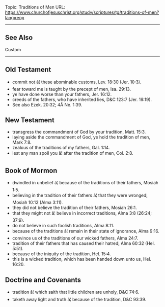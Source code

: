 Topic: Traditions of Men
URL: https://www.churchofjesuschrist.org/study/scriptures/tg/traditions-of-men?lang=eng

---

## See Also

Custom

---

## Old Testament

- commit not â¦ these abominable customs, Lev. 18:30 (Jer. 10:3).
- fear toward me is taught by the precept of men, Isa. 29:13.
- ye have done worse than your fathers, Jer. 16:12.
- creeds of the fathers, who have inherited lies, D&C 123:7 (Jer. 16:19).
- See also Ezek. 20:32; 4Â Ne. 1:39.

## New Testament

- transgress the commandment of God by your tradition, Matt. 15:3.
- laying aside the commandment of God, ye hold the tradition of men, Mark 7:8.
- zealous of the traditions of my fathers, Gal. 1:14.
- lest any man spoil you â¦ after the tradition of men, Col. 2:8.

## Book of Mormon

- dwindled in unbelief â¦ because of the traditions of their fathers, Mosiah 1:5.
- believing in the tradition of their fathers â¦ that they were wronged, Mosiah 10:12 (Alma 3:11).
- they did not believe the tradition of their fathers, Mosiah 26:1.
- that they might not â¦ believe in incorrect traditions, Alma 3:8 (26:24; 37:9).
- do not believe in such foolish traditions, Alma 8:11.
- because of the traditions â¦ remain in their state of ignorance, Alma 9:16.
- convince us of the traditions of our wicked fathers, Alma 24:7.
- tradition of their fathers that has caused their hatred, Alma 60:32 (Hel. 5:51).
- because of the iniquity of the tradition, Hel. 15:4.
- this is a wicked tradition, which has been handed down unto us, Hel. 16:20.

## Doctrine and Covenants

- tradition â¦ which saith that little children are unholy, D&C 74:6.
- taketh away light and truth â¦ because of the tradition, D&C 93:39.

